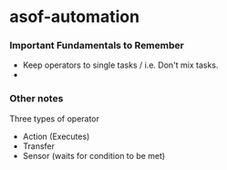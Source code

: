 # asof-automation

### Important Fundamentals to Remember

- Keep operators to single tasks / i.e. Don't mix tasks.
- 

### Other notes

Three types of operator
- Action (Executes)
- Transfer
- Sensor (waits for condition to be met)